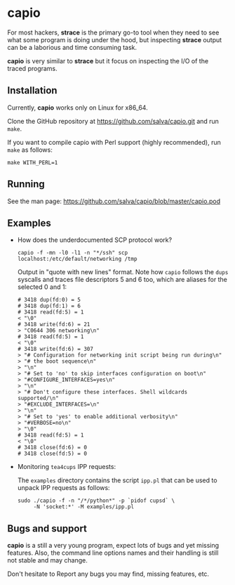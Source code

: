 # capio

For most hackers, **strace** is the primary go-to tool when they need to
see what some program is doing under the hood, but inspecting **strace**
output can be a laborious and time consuming task.

**capio** is very similar to **strace** but it focus on inspecting the
I/O of the traced programs.

## Installation

Currently, **capio** works only on Linux for x86_64.

Clone the GitHub repository at https://github.com/salva/capio.git and
run `make`.

If you want to compile capio with Perl support (highly recommended),
run `make` as follows:

    make WITH_PERL=1

## Running

See the man page: https://github.com/salva/capio/blob/master/capio.pod

## Examples

* How does the underdocumented SCP protocol work?

      capio -f -mn -l0 -l1 -n "*/ssh" scp localhost:/etc/default/networking /tmp

  Output in "quote with new lines" format. Note how `capio` follows
  the `dups` syscalls and traces file descriptors 5 and 6 too, which
  are aliases for the selected 0 and 1:

      # 3418 dup(fd:0) = 5
      # 3418 dup(fd:1) = 6
      # 3418 read(fd:5) = 1
      < "\0"
      # 3418 write(fd:6) = 21
      > "C0644 306 networking\n"
      # 3418 read(fd:5) = 1
      < "\0"
      # 3418 write(fd:6) = 307
      > "# Configuration for networking init script being run during\n"
      > "# the boot sequence\n"
      > "\n"
      > "# Set to 'no' to skip interfaces configuration on boot\n"
      > "#CONFIGURE_INTERFACES=yes\n"
      > "\n"
      > "# Don't configure these interfaces. Shell wildcards supported/\n"
      > "#EXCLUDE_INTERFACES=\n"
      > "\n"
      > "# Set to 'yes' to enable additional verbosity\n"
      > "#VERBOSE=no\n"
      > "\0"
      # 3418 read(fd:5) = 1
      < "\0"
      # 3418 close(fd:6) = 0
      # 3418 close(fd:5) = 0

* Monitoring `tea4cups` IPP requests:

  The `examples` directory contains the script `ipp.pl` that can be used to
  unpack IPP requests as follows:

      sudo ./capio -f -n "/*/python*" -p `pidof cupsd` \
           -N 'socket:*' -M examples/ipp.pl

## Bugs and support

**capio** is a still a very young program, expect lots of bugs and yet
missing features. Also, the command line options names and their handling is
still not stable and may change.

Don't hesitate to Report any bugs you may find, missing features, etc.
